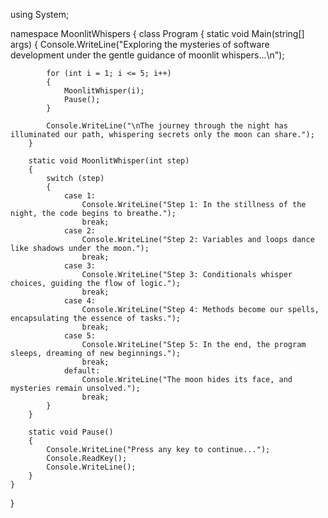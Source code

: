 using System;

namespace MoonlitWhispers
{
    class Program
    {
        static void Main(string[] args)
        {
            Console.WriteLine("Exploring the mysteries of software development under the gentle guidance of moonlit whispers...\n");

            for (int i = 1; i <= 5; i++)
            {
                MoonlitWhisper(i);
                Pause();
            }

            Console.WriteLine("\nThe journey through the night has illuminated our path, whispering secrets only the moon can share.");
        }

        static void MoonlitWhisper(int step)
        {
            switch (step)
            {
                case 1:
                    Console.WriteLine("Step 1: In the stillness of the night, the code begins to breathe.");
                    break;
                case 2:
                    Console.WriteLine("Step 2: Variables and loops dance like shadows under the moon.");
                    break;
                case 3:
                    Console.WriteLine("Step 3: Conditionals whisper choices, guiding the flow of logic.");
                    break;
                case 4:
                    Console.WriteLine("Step 4: Methods become our spells, encapsulating the essence of tasks.");
                    break;
                case 5:
                    Console.WriteLine("Step 5: In the end, the program sleeps, dreaming of new beginnings.");
                    break;
                default:
                    Console.WriteLine("The moon hides its face, and mysteries remain unsolved.");
                    break;
            }
        }

        static void Pause()
        {
            Console.WriteLine("Press any key to continue...");
            Console.ReadKey();
            Console.WriteLine();
        }
    }
}
